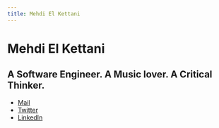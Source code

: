 ```yaml
---
title: Mehdi El Kettani
---
```


# Mehdi El Kettani
## A Software Engineer. A Music lover. A Critical Thinker.

* [Mail](mailto:elmehdi.elkettani@gmail.com)
* [Twitter](https://twitter.com/mehdielkettani)
* [LinkedIn](se.linkedin.com/pub/mehdi-el-kettani/18/2a6/a76/)